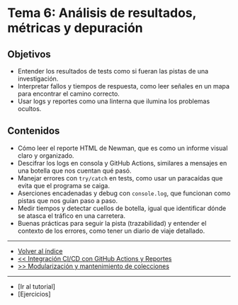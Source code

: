 # Tema 6: Análisis de resultados, métricas y depuración

## Objetivos

- Entender los resultados de tests como si fueran las pistas de una investigación.
- Interpretar fallos y tiempos de respuesta, como leer señales en un mapa para encontrar el camino correcto.
- Usar logs y reportes como una linterna que ilumina los problemas ocultos.

## Contenidos

- Cómo leer el reporte HTML de Newman, que es como un informe visual claro y organizado.
- Descifrar los logs en consola y GitHub Actions, similares a mensajes en una botella que nos cuentan qué pasó.
- Manejar errores con `try/catch` en tests, como usar un paracaídas que evita que el programa se caiga.
- Aserciones encadenadas y debug con `console.log`, que funcionan como pistas que nos guían paso a paso.
- Medir tiempos y detectar cuellos de botella, igual que identificar dónde se atasca el tráfico en una carretera.
- Buenas prácticas para seguir la pista (trazabilidad) y entender el contexto de los errores, como tener un diario de viaje detallado.

---

- [Volver al índice](../readme.md)
- [<< Integración CI/CD con GitHub Actions y Reportes](../tema05/readme.md)
- [>> Modularización y mantenimiento de colecciones](../tema07/readme.md)

---

- [Ir al tutorial]
- [Ejercicios]
